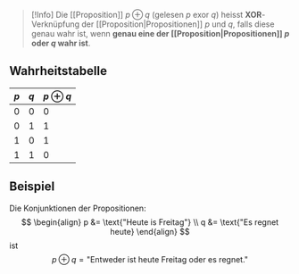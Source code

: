 >[!Info]
>Die [[Proposition]] $p\oplus q$ (gelesen $p$ exor $q$) heisst **XOR**-Verknüpfung der [[Proposition|Propositionen]] $p$ und $q$, falls diese genau wahr ist, wenn **genau eine der [[Proposition|Propositionen]] $p$ oder $q$ wahr ist**.
## Wahrheitstabelle

| $p$ | $q$ | $p\oplus q$ |
| --- | --- | ----------- |
| 0   | 0   | 0           |
| 0   | 1   | 1           |
| 1   | 0   | 1           |
| 1   | 1   | 0           |

## Beispiel
Die Konjunktionen der Propositionen:
$$
\begin{align}
p &= \text{"Heute is Freitag"} \\
q &= \text{"Es regnet heute}
\end{align}
$$
ist
$$
p\oplus q=\text{"Entweder ist heute Freitag oder es regnet."}
$$

